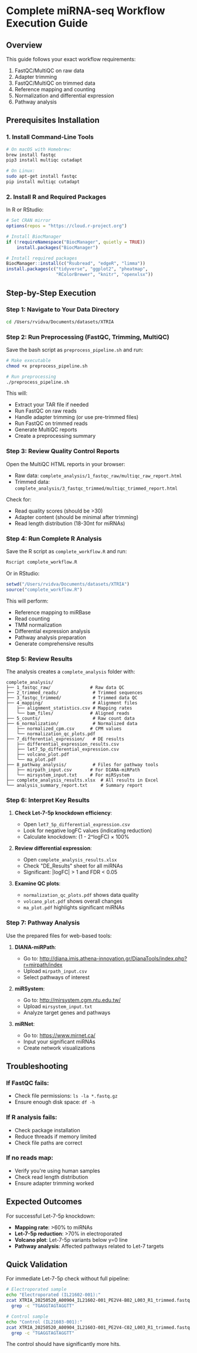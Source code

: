 # Complete miRNA-seq Workflow Execution Guide

## Overview
This guide follows your exact workflow requirements:
1. FastQC/MultiQC on raw data
2. Adapter trimming
3. FastQC/MultiQC on trimmed data
4. Reference mapping and counting
5. Normalization and differential expression
6. Pathway analysis

## Prerequisites Installation

### 1. Install Command-Line Tools

```bash
# On macOS with Homebrew:
brew install fastqc
pip3 install multiqc cutadapt

# On Linux:
sudo apt-get install fastqc
pip install multiqc cutadapt
```

### 2. Install R and Required Packages

In R or RStudio:
```r
# Set CRAN mirror
options(repos = "https://cloud.r-project.org")

# Install BiocManager
if (!requireNamespace("BiocManager", quietly = TRUE))
    install.packages("BiocManager")

# Install required packages
BiocManager::install(c("Rsubread", "edgeR", "limma"))
install.packages(c("tidyverse", "ggplot2", "pheatmap", 
                   "RColorBrewer", "knitr", "openxlsx"))
```

## Step-by-Step Execution

### Step 1: Navigate to Your Data Directory
```bash
cd /Users/rvidva/Documents/datasets/XTRIA
```

### Step 2: Run Preprocessing (FastQC, Trimming, MultiQC)

Save the bash script as `preprocess_pipeline.sh` and run:
```bash
# Make executable
chmod +x preprocess_pipeline.sh

# Run preprocessing
./preprocess_pipeline.sh
```

This will:
- Extract your TAR file if needed
- Run FastQC on raw reads
- Handle adapter trimming (or use pre-trimmed files)
- Run FastQC on trimmed reads
- Generate MultiQC reports
- Create a preprocessing summary

### Step 3: Review Quality Control Reports

Open the MultiQC HTML reports in your browser:
- Raw data: `complete_analysis/1_fastqc_raw/multiqc_raw_report.html`
- Trimmed data: `complete_analysis/3_fastqc_trimmed/multiqc_trimmed_report.html`

Check for:
- Read quality scores (should be >30)
- Adapter content (should be minimal after trimming)
- Read length distribution (18-30nt for miRNAs)

### Step 4: Run Complete R Analysis

Save the R script as `complete_workflow.R` and run:
```bash
Rscript complete_workflow.R
```

Or in RStudio:
```r
setwd("/Users/rvidva/Documents/datasets/XTRIA")
source("complete_workflow.R")
```

This will perform:
- Reference mapping to miRBase
- Read counting
- TMM normalization
- Differential expression analysis
- Pathway analysis preparation
- Generate comprehensive results

### Step 5: Review Results

The analysis creates a `complete_analysis` folder with:

```
complete_analysis/
├── 1_fastqc_raw/               # Raw data QC
├── 2_trimmed_reads/             # Trimmed sequences
├── 3_fastqc_trimmed/            # Trimmed data QC
├── 4_mapping/                   # Alignment files
│   ├── alignment_statistics.csv # Mapping rates
│   └── bam_files/              # Aligned reads
├── 5_counts/                    # Raw count data
├── 6_normalization/             # Normalized data
│   ├── normalized_cpm.csv      # CPM values
│   └── normalization_qc_plots.pdf
├── 7_differential_expression/   # DE results
│   ├── differential_expression_results.csv
│   ├── let7_5p_differential_expression.csv
│   ├── volcano_plot.pdf
│   └── ma_plot.pdf
├── 8_pathway_analysis/          # Files for pathway tools
│   ├── mirpath_input.csv       # For DIANA-miRPath
│   └── mirsystem_input.txt     # For miRSystem
├── complete_analysis_results.xlsx  # All results in Excel
└── analysis_summary_report.txt     # Summary report
```

### Step 6: Interpret Key Results

1. **Check Let-7-5p knockdown efficiency**:
   - Open `let7_5p_differential_expression.csv`
   - Look for negative logFC values (indicating reduction)
   - Calculate knockdown: (1 - 2^logFC) × 100%

2. **Review differential expression**:
   - Open `complete_analysis_results.xlsx`
   - Check "DE_Results" sheet for all miRNAs
   - Significant: |logFC| > 1 and FDR < 0.05

3. **Examine QC plots**:
   - `normalization_qc_plots.pdf` shows data quality
   - `volcano_plot.pdf` shows overall changes
   - `ma_plot.pdf` highlights significant miRNAs

### Step 7: Pathway Analysis

Use the prepared files for web-based tools:

1. **DIANA-miRPath**:
   - Go to: http://diana.imis.athena-innovation.gr/DianaTools/index.php?r=mirpath/index
   - Upload `mirpath_input.csv`
   - Select pathways of interest

2. **miRSystem**:
   - Go to: http://mirsystem.cgm.ntu.edu.tw/
   - Upload `mirsystem_input.txt`
   - Analyze target genes and pathways

3. **miRNet**:
   - Go to: https://www.mirnet.ca/
   - Input your significant miRNAs
   - Create network visualizations

## Troubleshooting

### If FastQC fails:
- Check file permissions: `ls -la *.fastq.gz`
- Ensure enough disk space: `df -h`

### If R analysis fails:
- Check package installation
- Reduce threads if memory limited
- Check file paths are correct

### If no reads map:
- Verify you're using human samples
- Check read length distribution
- Ensure adapter trimming worked

## Expected Outcomes

For successful Let-7-5p knockdown:
- **Mapping rate**: >60% to miRNAs
- **Let-7-5p reduction**: >70% in electroporated
- **Volcano plot**: Let-7-5p variants below y=0 line
- **Pathway analysis**: Affected pathways related to Let-7 targets

## Quick Validation

For immediate Let-7-5p check without full pipeline:
```bash
# Electroporated sample
echo "Electroporated (IL21602-001):"
zcat XTRIA_20250520_A00904_IL21602-001_PE2V4-B02_L003_R1_trimmed.fastq.gz | \
  grep -c "TGAGGTAGTAGGTT"

# Control sample  
echo "Control (IL21603-001):"
zcat XTRIA_20250520_A00904_IL21603-001_PE2V4-C02_L003_R1_trimmed.fastq.gz | \
  grep -c "TGAGGTAGTAGGTT"
```

The control should have significantly more hits.